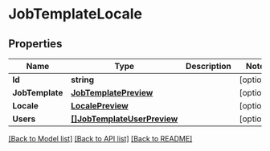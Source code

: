 # JobTemplateLocale

## Properties

Name | Type | Description | Notes
------------ | ------------- | ------------- | -------------
**Id** | **string** |  | [optional] 
**JobTemplate** | [**JobTemplatePreview**](job_template_preview.md) |  | [optional] 
**Locale** | [**LocalePreview**](locale_preview.md) |  | [optional] 
**Users** | [**[]JobTemplateUserPreview**](job_template_user_preview.md) |  | [optional] 

[[Back to Model list]](../README.md#documentation-for-models) [[Back to API list]](../README.md#documentation-for-api-endpoints) [[Back to README]](../README.md)


